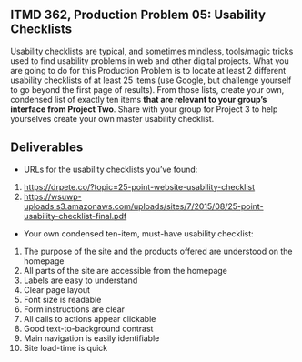 ## ITMD 362, Production Problem 05: Usability Checklists

Usability checklists are typical, and sometimes mindless, tools/magic tricks used to find usability
problems in web and other digital projects. What you are going to do for this Production Problem is
to locate at least 2 different usability checklists of at least 25 items (use Google, but challenge
yourself to go beyond the first page of results). From those lists, create your own, condensed list
of exactly ten items **that are relevant to your group’s interface from Project Two**. Share with
your group for Project 3 to help yourselves create your own master usability checklist.

## Deliverables

* URLs for the usability checklists you’ve found:

1. https://drpete.co/?topic=25-point-website-usability-checklist
2. https://wsuwp-uploads.s3.amazonaws.com/uploads/sites/7/2015/08/25-point-usability-checklist-final.pdf

* Your own condensed ten-item, must-have usability checklist:

1. The purpose of the site and the products offered are understood on the homepage
2. All parts of the site are accessible from the homepage
3. Labels are easy to understand
4. Clear page layout
5. Font size is readable
6. Form instructions are clear
7. All calls to actions appear clickable
8. Good text-to-background contrast
9. Main navigation is easily identifiable
10. Site load-time is quick
